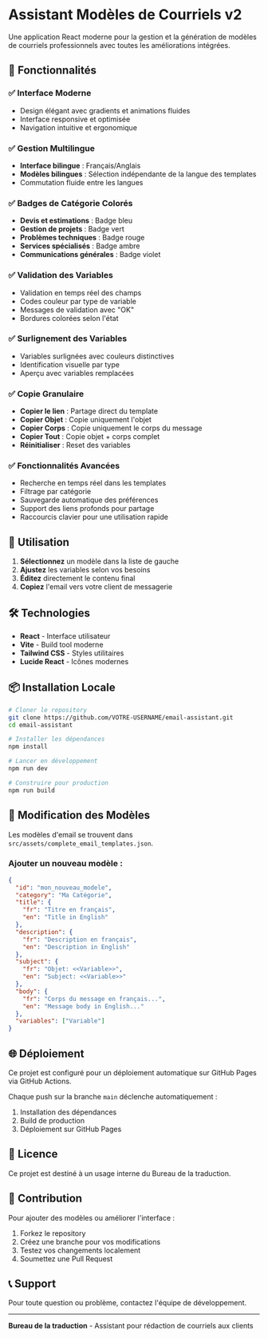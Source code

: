 # Assistant Modèles de Courriels v2

Une application React moderne pour la gestion et la génération de modèles de courriels professionnels avec toutes les améliorations intégrées.

## 🎯 Fonctionnalités

### ✅ Interface Moderne
- Design élégant avec gradients et animations fluides
- Interface responsive et optimisée
- Navigation intuitive et ergonomique

### ✅ Gestion Multilingue
- **Interface bilingue** : Français/Anglais
- **Modèles bilingues** : Sélection indépendante de la langue des templates
- Commutation fluide entre les langues

### ✅ Badges de Catégorie Colorés
- **Devis et estimations** : Badge bleu
- **Gestion de projets** : Badge vert
- **Problèmes techniques** : Badge rouge
- **Services spécialisés** : Badge ambre
- **Communications générales** : Badge violet

### ✅ Validation des Variables
- Validation en temps réel des champs
- Codes couleur par type de variable
- Messages de validation avec "OK"
- Bordures colorées selon l'état

### ✅ Surlignement des Variables
- Variables surlignées avec couleurs distinctives
- Identification visuelle par type
- Aperçu avec variables remplacées

### ✅ Copie Granulaire
- **Copier le lien** : Partage direct du template
- **Copier Objet** : Copie uniquement l'objet
- **Copier Corps** : Copie uniquement le corps du message
- **Copier Tout** : Copie objet + corps complet
- **Réinitialiser** : Reset des variables

### ✅ Fonctionnalités Avancées
- Recherche en temps réel dans les templates
- Filtrage par catégorie
- Sauvegarde automatique des préférences
- Support des liens profonds pour partage
- Raccourcis clavier pour une utilisation rapide

## 🚀 Utilisation

1. **Sélectionnez** un modèle dans la liste de gauche
2. **Ajustez** les variables selon vos besoins
3. **Éditez** directement le contenu final
4. **Copiez** l'email vers votre client de messagerie

## 🛠️ Technologies

- **React** - Interface utilisateur
- **Vite** - Build tool moderne
- **Tailwind CSS** - Styles utilitaires
- **Lucide React** - Icônes modernes

## 📦 Installation Locale

```bash
# Cloner le repository
git clone https://github.com/VOTRE-USERNAME/email-assistant.git
cd email-assistant

# Installer les dépendances
npm install

# Lancer en développement
npm run dev

# Construire pour production
npm run build
```

## 🔧 Modification des Modèles

Les modèles d'email se trouvent dans `src/assets/complete_email_templates.json`.

### Ajouter un nouveau modèle :

```json
{
  "id": "mon_nouveau_modele",
  "category": "Ma Catégorie",
  "title": {
    "fr": "Titre en français",
    "en": "Title in English"
  },
  "description": {
    "fr": "Description en français",
    "en": "Description in English"
  },
  "subject": {
    "fr": "Objet: <<Variable>>",
    "en": "Subject: <<Variable>>"
  },
  "body": {
    "fr": "Corps du message en français...",
    "en": "Message body in English..."
  },
  "variables": ["Variable"]
}
```

## 🌐 Déploiement

Ce projet est configuré pour un déploiement automatique sur GitHub Pages via GitHub Actions.

Chaque push sur la branche `main` déclenche automatiquement :
1. Installation des dépendances
2. Build de production
3. Déploiement sur GitHub Pages

## 📝 Licence

Ce projet est destiné à un usage interne du Bureau de la traduction.

## 🤝 Contribution

Pour ajouter des modèles ou améliorer l'interface :
1. Forkez le repository
2. Créez une branche pour vos modifications
3. Testez vos changements localement
4. Soumettez une Pull Request

## 📞 Support

Pour toute question ou problème, contactez l'équipe de développement.

---

**Bureau de la traduction** - Assistant pour rédaction de courriels aux clients

